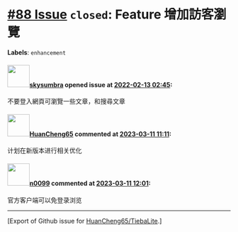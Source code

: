 # [\#88 Issue](https://github.com/HuanCheng65/TiebaLite/issues/88) `closed`: Feature 增加訪客瀏覽
**Labels**: `enhancement`


#### <img src="https://avatars.githubusercontent.com/u/24444616?u=3e7e060132d7072edf8213c13f2119d9ba5dbf2a&v=4" width="50">[skysumbra](https://github.com/skysumbra) opened issue at [2022-02-13 02:45](https://github.com/HuanCheng65/TiebaLite/issues/88):

不要登入網頁可瀏覽一些文章，和搜尋文章

#### <img src="https://avatars.githubusercontent.com/u/22636177?u=5e5e656c62ba51f1661d80a6a0fd9ec098e5023b&v=4" width="50">[HuanCheng65](https://github.com/HuanCheng65) commented at [2023-03-11 11:11](https://github.com/HuanCheng65/TiebaLite/issues/88#issuecomment-1464887713):

计划在新版本进行相关优化

#### <img src="https://avatars.githubusercontent.com/u/13030387?u=b18d797ff4ab4819de469d0e4928e00ed95caf26&v=4" width="50">[n0099](https://github.com/n0099) commented at [2023-03-11 12:01](https://github.com/HuanCheng65/TiebaLite/issues/88#issuecomment-1464896541):

官方客户端可以免登录浏览


-------------------------------------------------------------------------------



[Export of Github issue for [HuanCheng65/TiebaLite](https://github.com/HuanCheng65/TiebaLite).]
